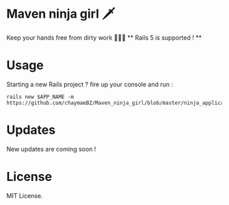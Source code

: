 # Maven ninja girl 🗡
Keep your hands free from dirty work 👩‍💻💃
** Rails 5 is supported ! **
# Usage
Starting a new Rails project ?
fire up your console and run :
```
rails new $APP_NAME -m https://github.com/chaymaeBZ/Maven_ninja_girl/blob/master/ninja_application.rb
```
# Updates
New updates are coming soon !
# License
MIT License.
